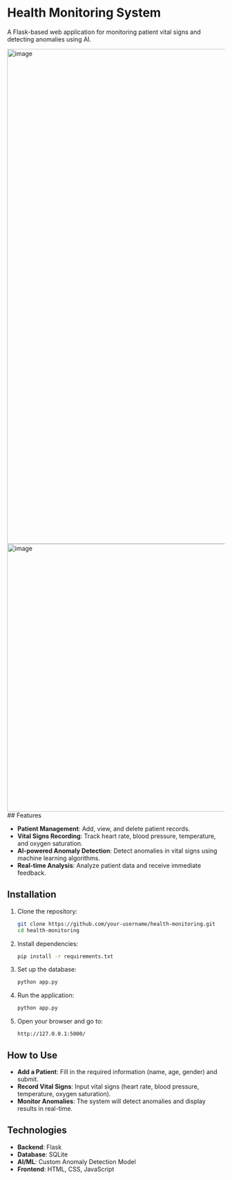 # Health Monitoring System

A Flask-based web application for monitoring patient vital signs and detecting anomalies using AI.


<img width="1144" alt="image" src="https://github.com/user-attachments/assets/d1e0cd2e-4c78-4cca-9197-73e6c559dcd3" />


<img width="619" alt="image" src="https://github.com/user-attachments/assets/d746cf6a-d001-4cde-8a43-d7a4e47b4454" />
## Features

- **Patient Management**: Add, view, and delete patient records.
- **Vital Signs Recording**: Track heart rate, blood pressure, temperature, and oxygen saturation.
- **AI-powered Anomaly Detection**: Detect anomalies in vital signs using machine learning algorithms.
- **Real-time Analysis**: Analyze patient data and receive immediate feedback.

## Installation

1. Clone the repository:
    ```bash
    git clone https://github.com/your-username/health-monitoring.git
    cd health-monitoring
    ```

2. Install dependencies:
    ```bash
    pip install -r requirements.txt
    ```

3. Set up the database:
    ```bash
    python app.py
    ```

4. Run the application:
    ```bash
    python app.py
    ```

5. Open your browser and go to:
    ```
    http://127.0.0.1:5000/
    ```

## How to Use

- **Add a Patient**: Fill in the required information (name, age, gender) and submit.
- **Record Vital Signs**: Input vital signs (heart rate, blood pressure, temperature, oxygen saturation).
- **Monitor Anomalies**: The system will detect anomalies and display results in real-time.

## Technologies

- **Backend**: Flask
- **Database**: SQLite
- **AI/ML**: Custom Anomaly Detection Model
- **Frontend**: HTML, CSS, JavaScript







